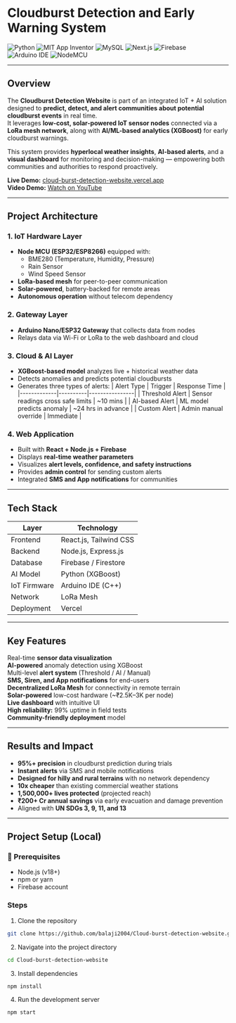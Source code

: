# Cloudburst Detection and Early Warning System
![Python](https://img.shields.io/badge/Python-3.12-blue?logo=python&logoColor=white)
![MIT App Inventor](https://img.shields.io/badge/MIT_App_Inventor-Low_Code-orange?logo=mit&logoColor=white)
![MySQL](https://img.shields.io/badge/MySQL-Database-4479A1?logo=mysql&logoColor=white)
![Next.js](https://img.shields.io/badge/Next.js-15-black?logo=nextdotjs)
![Firebase](https://img.shields.io/badge/Firebase-Auth%20%26%20Firestore-FFCA28?logo=firebase&logoColor=black)
![Arduino IDE](https://img.shields.io/badge/Arduino_IDE-IoT_Tools-00979D?logo=arduino&logoColor=white)
![NodeMCU](https://img.shields.io/badge/NodeMCU-ESP8266-3C4E73?logo=espressif&logoColor=white)

---

## Overview

The **Cloudburst Detection Website** is part of an integrated IoT + AI solution designed to **predict, detect, and alert communities about potential cloudburst events** in real time.  
It leverages **low-cost, solar-powered IoT sensor nodes** connected via a **LoRa mesh network**, along with **AI/ML-based analytics (XGBoost)** for early cloudburst warnings.

This system provides **hyperlocal weather insights**, **AI-based alerts**, and a **visual dashboard** for monitoring and decision-making — empowering both communities and authorities to respond proactively.

**Live Demo:** [cloud-burst-detection-website.vercel.app](https://cloud-burst-detection-website.vercel.app/)  
**Video Demo:** [Watch on YouTube](https://youtu.be/a9X9CcYgAPU?si=Ea_TAWAwiaaR-COd)

---

## Project Architecture

### 1. **IoT Hardware Layer**
- **Node MCU (ESP32/ESP8266)** equipped with:
  - BME280 (Temperature, Humidity, Pressure)
  - Rain Sensor
  - Wind Speed Sensor
- **LoRa-based mesh** for peer-to-peer communication
- **Solar-powered**, battery-backed for remote areas
- **Autonomous operation** without telecom dependency

### 2. **Gateway Layer**
- **Arduino Nano/ESP32 Gateway** that collects data from nodes
- Relays data via Wi-Fi or LoRa to the web dashboard and cloud

### 3. **Cloud & AI Layer**
- **XGBoost-based model** analyzes live + historical weather data
- Detects anomalies and predicts potential cloudbursts
- Generates three types of alerts:
  | Alert Type | Trigger | Response Time |
  |-------------|----------|----------------|
  | Threshold Alert | Sensor readings cross safe limits | ~10 mins |
  | AI-based Alert | ML model predicts anomaly | ~24 hrs in advance |
  | Custom Alert | Admin manual override | Immediate |

### 4. **Web Application**
- Built with **React + Node.js + Firebase**
- Displays **real-time weather parameters**
- Visualizes **alert levels, confidence, and safety instructions**
- Provides **admin control** for sending custom alerts
- Integrated **SMS and App notifications** for communities

---

## Tech Stack

| Layer | Technology |
|-------|-------------|
| Frontend | React.js, Tailwind CSS |
| Backend | Node.js, Express.js |
| Database | Firebase / Firestore |
| AI Model | Python (XGBoost) |
| IoT Firmware | Arduino IDE (C++) |
| Network | LoRa Mesh |
| Deployment | Vercel |

---

## Key Features

Real-time **sensor data visualization**  
**AI-powered** anomaly detection using XGBoost  
Multi-level **alert system** (Threshold / AI / Manual)  
**SMS, Siren, and App notifications** for end-users  
**Decentralized LoRa Mesh** for connectivity in remote terrain  
**Solar-powered** low-cost hardware (~₹2.5K–3K per node)  
**Live dashboard** with intuitive UI  
**High reliability:** 99% uptime in field tests  
**Community-friendly deployment** model

---

## Results and Impact

- **95%+ precision** in cloudburst prediction during trials  
- **Instant alerts** via SMS and mobile notifications  
- **Designed for hilly and rural terrains** with no network dependency  
- **10x cheaper** than existing commercial weather stations  
- **1,500,000+ lives protected** (projected reach)  
- **₹200+ Cr annual savings** via early evacuation and damage prevention  
- Aligned with **UN SDGs 3, 9, 11, and 13**

---

## Project Setup (Local)

### 🔧 Prerequisites
- Node.js (v18+)
- npm or yarn
- Firebase account

### Steps

1. Clone the repository
```bash
git clone https://github.com/balaji2004/Cloud-burst-detection-website.git
```

2. Navigate into the project directory
```bash
cd Cloud-burst-detection-website
```
3. Install dependencies
```bash
npm install
```

4. Run the development server
```bash
npm start
```

